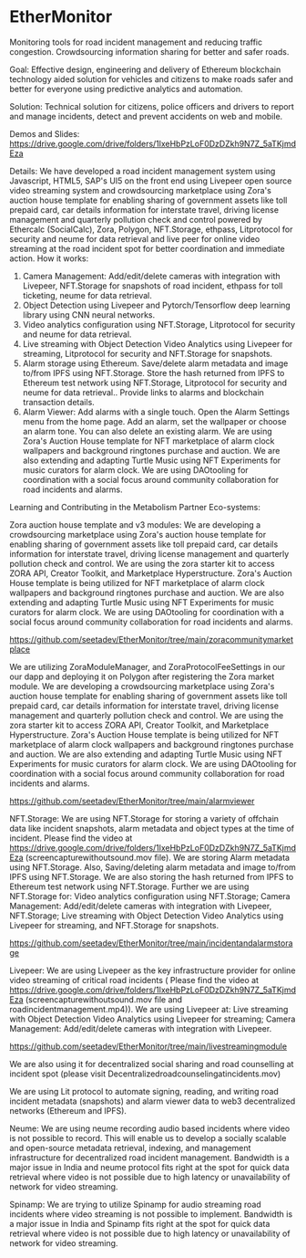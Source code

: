 # EtherMonitor
Monitoring tools for road incident management and reducing traffic congestion. Crowdsourcing information sharing for better and safer roads.

Goal: Effective design, engineering and delivery of Ethereum blockchain technology aided solution for vehicles and citizens to make roads safer and better for everyone using predictive analytics and automation. 

Solution: Technical solution for citizens, police officers and drivers to report and manage incidents, detect and prevent accidents on web and mobile.

Demos and Slides: https://drive.google.com/drive/folders/1lxeHbPzLoF0DzDZkh9N7Z_5aTKjmdEza

Details: We have developed a road incident management system using Javascript, HTML5, SAP's UI5 on the front end using Livepeer open source video streaming system and crowdsourcing marketplace using Zora's auction house template for enabling sharing of government assets like toll prepaid card, car details information for interstate travel, driving license management and quarterly pollution check and control powered by Ethercalc (SocialCalc), Zora, Polygon, NFT.Storage, ethpass, Litprotocol for security and neume for data retrieval and live peer for online video streaming at the road incident spot for better coordination and immediate action.
How it works:
1. Camera Management: Add/edit/delete cameras with integration with Livepeer, NFT.Storage for snapshots of road incident, ethpass for toll ticketing, neume for data retrieval.
2. Object Detection using Livepeer and Pytorch/Tensorflow deep learning library using CNN neural networks.
3.  Video analytics configuration using NFT.Storage, Litprotocol for security and neume for data retrieval.
4. Live streaming with Object Detection Video Analytics using Livepeer for streaming, Litprotocol for security and NFT.Storage for snapshots.
5. Alarm storage using Ethereum. Save/delete alarm metadata and image to/from IPFS using NFT.Storage. Store the hash returned from IPFS to Ethereum test network using  NFT.Storage, Litprotocol for security and neume for data retrieval.. Provide links to alarms and blockchain transaction details.
6. Alarm Viewer: Add alarms with a single touch.
Open the Alarm Settings menu from the home page.
Add an alarm, set the wallpaper or choose an alarm tone.
You can also delete an existing alarm.
We are using Zora's Auction House template for NFT marketplace of alarm clock wallpapers and background ringtones purchase and auction.
We are also extending and adapting Turtle Music using NFT Experiments for music curators for alarm clock.
We are using DAOtooling for coordination with a social focus around community collaboration for road incidents and alarms.


Learning and Contributing in the Metabolism Partner Eco-systems:


Zora auction house template and v3 modules:
We are developing a crowdsourcing marketplace using Zora's auction house template for enabling sharing of government assets like toll prepaid card, car details information for interstate travel, driving license management and quarterly pollution check and control. We are using the zora starter kit to access  ZORA API, Creator Toolkit, and Marketplace Hyperstructure. Zora's Auction House template is being utilized for NFT marketplace of alarm clock wallpapers and background ringtones purchase and auction.
We are also extending and adapting Turtle Music using NFT Experiments for music curators for alarm clock.
We are using DAOtooling for coordination with a social focus around community collaboration for road incidents and alarms.

https://github.com/seetadev/EtherMonitor/tree/main/zoracommunitymarketplace


We are utilizing ZoraModuleManager, and ZoraProtocolFeeSettings in our our dapp and deploying it on Polygon after registering the Zora market module. We are developing a crowdsourcing marketplace using Zora's auction house template for enabling sharing of government assets like toll prepaid card, car details information for interstate travel, driving license management and quarterly pollution check and control. We are using the zora starter kit to access  ZORA API, Creator Toolkit, and Marketplace Hyperstructure. Zora's Auction House template is being utilized for NFT marketplace of alarm clock wallpapers and background ringtones purchase and auction.
We are also extending and adapting Turtle Music using NFT Experiments for music curators for alarm clock.
We are using DAOtooling for coordination with a social focus around community collaboration for road incidents and alarms.

https://github.com/seetadev/EtherMonitor/tree/main/alarmviewer


NFT.Storage:
We are using NFT.Storage  for storing a variety of offchain data like incident snapshots, alarm metadata and object types at the time of incident. Please find the video at https://drive.google.com/drive/folders/1lxeHbPzLoF0DzDZkh9N7Z_5aTKjmdEza (screencapturewithoutsound.mov file). We are storing Alarm metadata using NFT.Storage. Also, Saving/deleting alarm metadata and image to/from IPFS using NFT.Storage. We are also storing the hash returned from IPFS to Ethereum test network using  NFT.Storage.
 Further we are using NFT.Storage for: Video analytics configuration using NFT.Storage; Camera Management: Add/edit/delete cameras with integration with Livepeer, NFT.Storage; Live streaming with Object Detection Video Analytics using Livepeer for streaming, and NFT.Storage for snapshots.

https://github.com/seetadev/EtherMonitor/tree/main/incidentandalarmstorage


Livepeer: 
We are using Livepeer as the key infrastructure provider for online video streaming of critical road incidents ( Please find the video at https://drive.google.com/drive/folders/1lxeHbPzLoF0DzDZkh9N7Z_5aTKjmdEza (screencapturewithoutsound.mov file and roadincidentmanagement.mp4)). We are using Livepeer at: Live streaming with Object Detection Video Analytics using Livepeer for streaming; Camera Management: Add/edit/delete cameras with integration with Livepeer.

https://github.com/seetadev/EtherMonitor/tree/main/livestreamingmodule

We are also using it for decentralized social sharing and road counselling at  incident spot (please visit  Decentralizedroadcounselingatincidents.mov)

We are using Lit protocol to  automate signing, reading, and writing road incident metadata (snapshots) and alarm viewer data to web3 decentralized networks (Ethereum and IPFS). 


Neume:
We are using neume recording audio based incidents where video is not possible to record. This will enable us to develop a socially scalable and open-source metadata retrieval, indexing, and management infrastructure for decentralized road incident management. Bandwidth is a major issue in India and neume protocol fits right at the spot for quick data retrieval where video is not possible due to high latency or unavailability of network for video streaming.


Spinamp:
We are trying to utilize Spinamp for audio streaming road incidents where video streaming is not possible to implement. Bandwidth is a major issue in India and Spinamp fits right at the spot for quick data retrieval where video is not possible due to high latency or unavailability of network for video streaming. 
